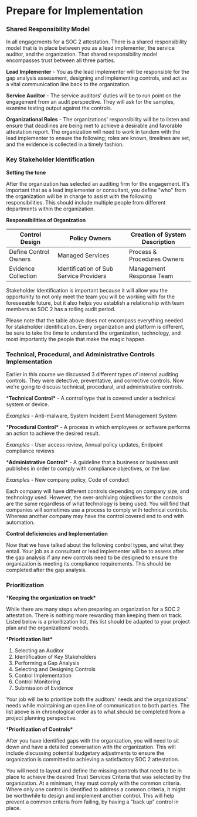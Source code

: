 # Prepare for Implementation

### **Shared Responsibility Model**

In all engagements for a SOC 2 attestation. There is a shared responsibility model that is in place between you as a lead implementer, the service auditor, and the organization. That shared responsibility model encompasses trust between all three parties.

**Lead Implementer** - You as the lead implementer will be responsible for the gap analysis assessment, designing and implementing controls, and act as a vital communication line back to the organization.

**Service Auditor** - The service auditors' duties will be to run point on the engagement from an audit perspective. They will ask for the samples, examine testing output against the controls.

**Organizational Roles** - The organizations' responsibility will be to listen and ensure that deadlines are being met to achieve a desirable and favorable attestation report. The organization will need to work in tandem with the lead implementer to ensure the following; roles are known, timelines are set, and the evidence is collected in a timely fashion.

### **Key Stakeholder Identification**

**Setting the tone**

After the organization has selected an auditing firm for the engagement. It's important that as a lead implementer or consultant, you define "who" from the organization will be in charge to assist with the following responsibilities. This should include multiple people from different departments within the organization.

**Responsibilities of Organization**

| Control Design        | Policy Owners                           | Creation of System Description |
| --------------------- | --------------------------------------- | ------------------------------ |
| Define Control Owners | Managed Services                        | Process & Procedures Owners    |
| Evidence Collection   | Identification of Sub Service Providers | Management Response Team       |

Stakeholder Identification is important because it will allow you the opportunity to not only meet the team you will be working with for the foreseeable future, but it also helps you establish a relationship with team members as SOC 2 has a rolling audit period.

Please note that the table above does not encompass everything needed for stakeholder identification. Every organization and platform is different, be sure to take the time to understand the organization, technology, and most importantly the people that make the magic happen.

### **Technical, Procedural, and Administrative Controls Implementation**

Earlier in this course we discussed 3 different types of internal auditing controls. They were detective, preventative, and corrective controls. Now we're going to discuss technical, procedural, and administrative controls.

\***Technical Control\*** - A control type that is covered under a technical system or device.

_Examples_ - Anti-malware, System Incident Event Management System

\***Procedural Control\*** - A process in which employees or software performs an action to achieve the desired result.

_Examples_ - User access review, Annual policy updates, Endpoint compliance reviews

\***Administrative Control\*** - A guideline that a business or business unit publishes in order to comply with compliance objectives, or the law.

_Examples_ - New company policy, Code of conduct

Each company will have different controls depending on company size, and technology used. However, the over-archiving objectives for the controls are the same regardless of what technology is being used. You will find that companies will sometimes use a process to comply with technical controls. Whereas another company may have the control covered end to end with automation.

**Control deficiencies and Implementation**

Now that we have talked about the following control types, and what they entail. Your job as a consultant or lead implementer will be to assess after the gap analysis if any new controls need to be designed to ensure the organization is meeting its compliance requirements. This should be completed after the gap analysis.

### Prioritization

\***Keeping the organization on track\***

While there are many steps when preparing an organization for a SOC 2 attestation. There is nothing more rewarding than keeping them on track. Listed below is a prioritization list, this list should be adapted to your project plan and the organizations' needs.

\***Prioritization list\***

1. Selecting an Auditor
2. Identification of Key Stakeholders
3. Performing a Gap Analysis
4. Selecting and Designing Controls
5. Control Implementation
6. Control Monitoring
7. Submission of Evidence

Your job will be to prioritize both the auditors' needs and the organizations' needs while maintaining an open line of communication to both parties. The list above is in chronological order as to what should be completed from a project planning perspective.

\***Prioritization of Controls\***

After you have identified gaps with the organization, you will need to sit down and have a detailed conversation with the organization. This will include discussing potential budgetary adjustments to ensure the organization is committed to achieving a satisfactory SOC 2 attestation.

You will need to layout and define the missing controls that need to be in place to achieve the desired Trust Services Criteria that was selected by the organization. At a minimum, they must comply with the common criteria. Where only one control is identified to address a common criteria, it might be worthwhile to design and implement another control. This will help prevent a common criteria from failing, by having a “back up” control in place.
